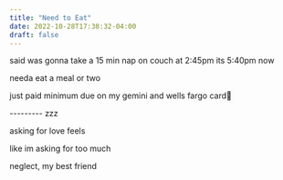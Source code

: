 ```yaml
---
title: "Need to Eat"
date: 2022-10-28T17:38:32-04:00
draft: false
---
```


said was gonna take a 15 min nap on couch at 2:45pm its 5:40pm now  

needa eat a meal or two  

just paid minimum due on my gemini and wells fargo card🤮  

  

 ---------  zzz 

asking for love feels  

like im asking for too much  

neglect, my best friend  

